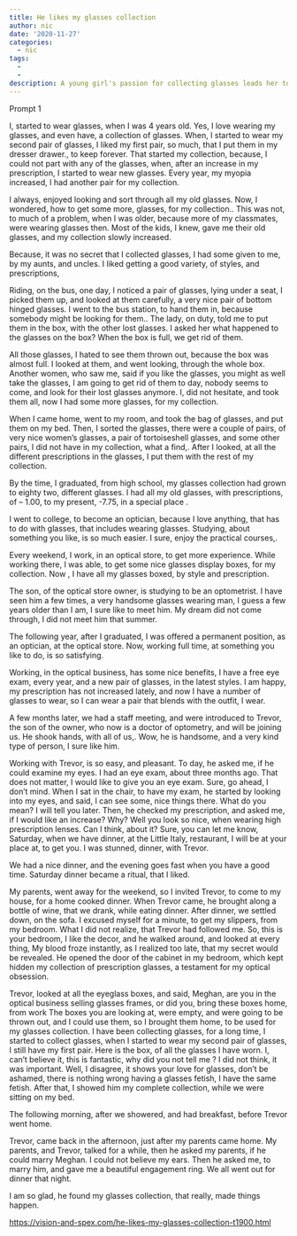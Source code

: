 ```yaml
---
title: He likes my glasses collection
author: nic
date: '2020-11-27'
categories:
  - nic
tags:
  - 
  - 
description: A young girl's passion for collecting glasses leads her to a career in optometry and love unexpectedly.
---
```

Prompt 1




I, started to wear glasses, when I was 4 years old.
Yes, I love wearing my glasses, and even have, a collection of glasses.
When, I started to wear my second pair of glasses,
I liked my first pair, so much, that I put them in my dresser drawer., to keep forever.
That started my collection, because, I could not part with any of the glasses, when, after an increase in my prescription, I started to wear new glasses.
Every year, my myopia increased, I had another pair for my collection.


I always, enjoyed looking and sort through all my old glasses.
Now, I wondered, how to get some more, glasses, for my collection..
This was not, to much of a problem, when I was older, because more of my classmates, were wearing glasses then.
Most of the kids, I knew, gave me their old glasses, and my collection slowly increased.


Because, it was no secret that I collected glasses, I had some given to me, by my aunts, and uncles.
I liked getting a good variety, of styles, and prescriptions, 


Riding, on the bus, one day, I noticed a pair of glasses, lying under a seat, I picked them up, and looked at them carefully, a very nice pair of bottom hinged glasses.
I went to the bus station, to hand them in, because somebody might be looking for them..
The lady, on duty, told me to put them in the box, with the other lost glasses.
I asked her what happened to the glasses on the box?
When the box is full, we get rid of them.


All those glasses, I hated to see them thrown out, because the box was almost full.
I looked at them, and went looking, through the whole box.
Another women, who saw me, said if you like the glasses, you might as well take the glasses, I am going to get rid of them to day, nobody seems to come, and look for their lost glasses anymore.
I, did not hesitate, and took them all, now I had some more glasses, for my collection.


When I came home, went to my room, and took the bag of glasses, and put them on my bed.
Then, I sorted the glasses, there were a couple of pairs, of very nice women’s glasses, a pair of tortoiseshell glasses, and some other pairs, I did not have in my collection, what a find,.
After I looked, at all the different prescriptions in the glasses, I put them with the rest of my collection.


By the time, I graduated, from high school, my glasses collection had grown to eighty two, different glasses.
I had all my old glasses, with prescriptions, of – 1.00, to my present, -7.75, in a special place .


I went to college, to become an optician, because I love anything, that has to do with glasses, that includes wearing glasses.
Studying, about something you like, is so much easier.
I sure, enjoy the practical courses,.


Every weekend, I work, in an optical store, to get more experience.
While working there, I was able, to get some nice glasses display boxes, for my collection. 
Now , I have all my glasses boxed, by style and prescription.


The son, of the optical store owner, is studying to be an optometrist.
I have seen him a few times, a very handsome glasses wearing man, I guess a few years older than I am, I sure like to meet him.
My dream did not come through, I did not meet him that summer.


The following year, after I graduated, I was offered a permanent position, as an optician, at the optical store.
Now, working full time, at something you like to do, is so satisfying.


Working, in the optical business, has some nice benefits, I have a free eye exam, every year, and a new pair of glasses, in the latest styles.
I am happy, my prescription has not increased lately, and now I have a number of glasses to wear, so I can wear a pair that blends with the outfit, I wear. 


A few months later, we had a staff meeting, and were introduced to Trevor, the son of the owner, who now is a doctor of optometry, and will be joining us.
He shook hands, with all of us,.
Wow, he is handsome, and a very kind type of person, I sure like him.


Working with Trevor, is so easy, and pleasant.
To day, he asked me, if he could examine my eyes.
I had an eye exam, about three months ago.
That does not matter, I would like to give you an eye exam.
Sure, go ahead, I don’t mind.
When I sat in the chair, to have my exam, he started by looking into my eyes, and said, I can see some, nice things there.
What do you mean?
I will tell you later.
Then, he checked my prescription, and asked me, if I would like an increase?
Why? Well you look so nice, when wearing high prescription lenses.
Can I think, about it?
Sure, you can let me know, Saturday, when we have dinner, at the Little Italy, restaurant, I will be at your place at, to get you.
I was stunned, dinner, with Trevor.


We had a nice dinner, and the evening goes fast when you have a good time.
Saturday dinner became a ritual, that I liked.


My parents, went away for the weekend, so I invited Trevor, to come to my house, for a home cooked dinner.
When Trevor came, he brought along a bottle of wine, that we drank, while eating dinner.
After dinner, we settled down, on the sofa.
I excused myself for a minute, to get my slippers, from my bedroom.
What I did not realize, that Trevor had followed me.
So, this is your bedroom, I like the decor, and he walked around, and looked at every thing, 
My blood froze instantly, as I realized too late, that my secret would be revealed. He opened the door of the cabinet in my bedroom, which kept hidden my collection of prescription glasses, a testament for my optical obsession.


Trevor, looked at all the eyeglass boxes, and said, Meghan, are you in the optical business selling glasses frames, or did you, bring these boxes home, from work
The boxes you are looking at, were empty, and were going to be thrown out, and I could use them, so I brought them home, to be used for my glasses collection. I have been collecting glasses, for a long time, 
I started to collect glasses, when I started to wear my second pair of glasses, I still have my first pair.
Here is the box, of all the glasses I have worn.
I, can’t believe it, this is fantastic, why did you not tell me ?
I did not think, it was important.
Well, I disagree, it shows your love for glasses, don’t be ashamed, there is nothing wrong having a glasses fetish, I have the same fetish.
After that, I showed him my complete collection, while we were sitting on my bed.


The following morning, after we showered, and had breakfast, before Trevor went home.


Trevor, came back in the afternoon, just after my parents came home.
My parents, and Trevor, talked for a while, then he asked my parents, if he could marry Meghan.
I could not believe my ears.
Then he asked me, to marry him, and gave me a beautiful engagement ring.
We all went out for dinner that night.


I am so glad, he found my glasses collection, that really, made things happen.

https://vision-and-spex.com/he-likes-my-glasses-collection-t1900.html